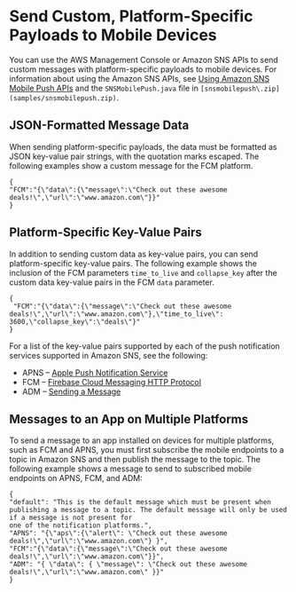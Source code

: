 # Send Custom, Platform\-Specific Payloads to Mobile Devices<a name="mobile-push-send-custommessage"></a>

You can use the AWS Management Console or Amazon SNS APIs to send custom messages with platform\-specific payloads to mobile devices\. For information about using the Amazon SNS APIs, see [Using Amazon SNS Mobile Push APIs](mobile-push-api.md) and the `SNSMobilePush.java` file in `[snsmobilepush\.zip](samples/snsmobilepush.zip)`\. 

## JSON\-Formatted Message Data<a name="mobile-push-send-json"></a>

When sending platform\-specific payloads, the data must be formatted as JSON key\-value pair strings, with the quotation marks escaped\. The following examples show a custom message for the FCM platform\.

```
{
"FCM":"{\"data\":{\"message\":\"Check out these awesome deals!\",\"url\":\"www.amazon.com\"}}"
}
```

## Platform\-Specific Key\-Value Pairs<a name="mobile-push-send-platform"></a>

In addition to sending custom data as key\-value pairs, you can send platform\-specific key\-value pairs\. The following example shows the inclusion of the FCM parameters `time_to_live` and `collapse_key` after the custom data key\-value pairs in the FCM `data` parameter\.

```
{
 "FCM":"{\"data\":{\"message\":\"Check out these awesome deals!\",\"url\":\"www.amazon.com\"},\"time_to_live\": 3600,\"collapse_key\":\"deals\"}"
}
```

For a list of the key\-value pairs supported by each of the push notification services supported in Amazon SNS, see the following: 
+ APNS – [Apple Push Notification Service](https://developer.apple.com/library/content/documentation/NetworkingInternet/Conceptual/RemoteNotificationsPG/PayloadKeyReference.html#//apple_ref/doc/uid/TP40008194-CH17-SW1)
+ FCM – [Firebase Cloud Messaging HTTP Protocol](https://firebase.google.com/docs/cloud-messaging/http-server-ref)
+ ADM – [Sending a Message](https://developer.amazon.com/sdk/adm/sending-message.html)

## Messages to an App on Multiple Platforms<a name="mobile-push-send-multiplatform"></a>

 To send a message to an app installed on devices for multiple platforms, such as FCM and APNS, you must first subscribe the mobile endpoints to a topic in Amazon SNS and then publish the message to the topic\. The following example shows a message to send to subscribed mobile endpoints on APNS, FCM, and ADM: 

```
{ 
"default": "This is the default message which must be present when publishing a message to a topic. The default message will only be used if a message is not present for 
one of the notification platforms.",     
"APNS": "{\"aps\":{\"alert\": \"Check out these awesome deals!\",\"url\":\"www.amazon.com\"} }",
"FCM":"{\"data\":{\"message\":\"Check out these awesome deals!\",\"url\":\"www.amazon.com\"}}",
"ADM": "{ \"data\": { \"message\": \"Check out these awesome deals!\",\"url\":\"www.amazon.com\" }}" 
}
```